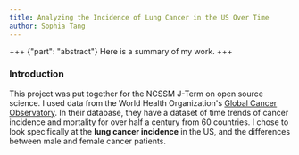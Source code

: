 ```yaml
---
title: Analyzing the Incidence of Lung Cancer in the US Over Time
author: Sophia Tang
---
```


+++ {"part": "abstract"}
Here is a summary of my work.
+++

### Introduction
This project was put together for the NCSSM J-Term on open source science. I used data from the World Health Organization's [Global Cancer Observatory](https://gco.iarc.fr/). In their database, they have a dataset of time trends of cancer incidence and mortality for over half a century from 60 countries. I chose to look specifically at the **lung cancer incidence** in the US, and the differences between male and female cancer patients. 
